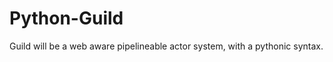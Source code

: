 Python-Guild
============
Guild will be a web aware pipelineable actor system, with a pythonic syntax.


